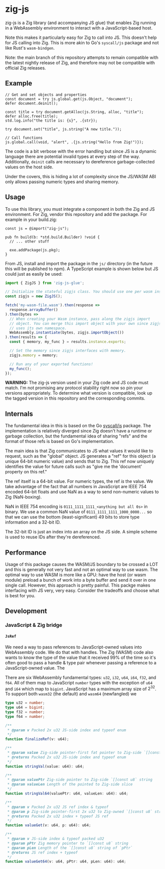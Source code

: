 # zig-js

zig-js is a Zig library (and accompanying JS glue) that enables Zig
running in a WebAssembly environment to interact with a JavaScript-based
host.

Note this makes it particularly easy for Zig to call into JS. This
doesn't help for JS calling into Zig. This is more akin to Go's
`syscall/js` package and not like Rust's `wasm-bindgen`.

Note: the main branch of this repository attempts to remain compatible
with the latest nightly release of Zig, and therefore may not be compatible
with official Zig releases.

## Example

```zig
// Get and set objects and properties
const document = try js.global.get(js.Object, "document");
defer document.deinit();

const title = try document.getAlloc(js.String, alloc, "title");
defer alloc.free(title);
std.log.info("the title is: {s}", .{str});

try document.set("title", js.string("A new title."));

// Call functions
js.global.call(void, "alert", .{js.string("Hello from Zig!")});
```

The code is a bit verbose with the error handling but since JS is a
dynamic language there are potential invalid types at every step of the
way. Additionally, `deinit` calls are necessary to dereference garbage-collected
values on the host side.

Under the covers, this is hiding a lot of complexity since the JS/WASM
ABI only allows passing numeric types and sharing memory.

## Usage

To use this library, you must integrate a component in both the Zig
and JS environment. For Zig, vendor this repository and add the package.
For example in your build.zig:

```zig
const js = @import("zig-js");

pub fn build(b: *std.build.Builder) !void {
  // ... other stuff

  exe.addPackage(js.pkg);
}
```

From JS, install and import the package in the `js/` directory (in the future
this will be published to npm). A TypeScript example is shown below but
JS could just as easily be used:

```typescript
import { ZigJS } from 'zig-js-glue';

// Initialize the stateful zigjs class. You should use one per wasm instance.
const zigjs = new ZigJS();

fetch('my-wasm-file.wasm').then(response =>
  response.arrayBuffer()
).then(bytes =>
  // When creating your Wasm instance, pass along the zigjs import
  // object. You can merge this import object with your own since zigjs
  // uses its own namespace.
  WebAssembly.instantiate(bytes, zigjs.importObject())
).then(results => {
  const { memory, my_func } = results.instance.exports;

  // Set the memory since zigjs interfaces with memory.
  zigjs.memory = memory;

  // Run any of your exported functions!
  my_func();
});
```

**WARNING:** The zig-js version used in your Zig code and JS code must match.
I'm not promising any protocol stability right now so pin your versions
appropriately. To determine what version is compatible, look up the tagged
version in this repository and the corresponding commits.

## Internals

The fundamental idea in this is based on the Go
[syscall/js](https://pkg.go.dev/syscall/js) package. The implementation
is relatively diverged since Zig doesn't have a runtime or garbage collection,
but the fundamental idea of sharing "refs" and the format of those refs is
based on Go's implementation.

The main idea is that Zig communicates to JS what values it would like
to request, such as the "global" object. JS generates a "ref" for this
object (a unique 64-bit numeric value) and sends that to Zig. This ref now
uniquely identifies the value for future calls such as "give me the
'document' property on this ref."

The ref itself is a 64-bit value. For numeric types, the ref _is_ the
value. We take advantage of the fact that all numbers in JavaScript are
IEEE 754 encoded 64-bit floats and use NaN as a way to send non-numeric values
to Zig (NaN-boxing).

NaN in IEEE 754 encoding is `0111_1111_1111_<anything but all 0s>` in binary.
We use a common NaN value of `0111_1111_1111_1000_0000...` so that we can use
the bottom (least-significant) 49 bits to store type information and
a 32-bit ID.

The 32-bit ID is just an index into an array on the JS side. A simple scheme
is used to reuse IDs after they're dereferenced.

## Performance

Usage of this package causes the WASM/JS boundary to be crossed a LOT
and this is generally not very fast and not an optimal way to use wasm.
The optimal way to use WASM is more like a GPU: have the host (or wasm
module) preload a bunch of work into a byte buffer and send it over
in one single call. However, this approach is pretty painful.
This packge makes interfacing with JS very, very easy. Consider the
tradeoffs and choose what is best for you.

## Development

### JavaScript & Zig bridge

#### `JsRef`

We need a way to pass references to JavaScript-owned values into WebAssembly code. We do that with handles. The Zig (WASM) code also wants to know the type of the value that it received 99% of the time so it's often good to pass a handle & type pair whenever passing a reference to a JavaScript-owned value. The

There are six WebAssembly fundamental types: `u32`, `i32`, `u64`, `i64`, `f32`, and `f64`. All of them map to JavaScript `number` types with the exception of `u64` and `i64` which map to `bigint`. JavaScript has a maximum array size of $2^{32}$. To support both `wasm32` (the default) and `wasm64` (newfangled) we 

```ts
type u32 = number;
type u64 = bigint;
type f32 = number;
type f64 = number;

/**
 * @param v Packed 2x u32 JS-side index and typeof enum
 */
function finalizeRef(v: u64);

/**
 * @param value Zig-side pointer-first fat pointer to Zig-side `[]const u8` string
 * @returns Packed 2x u32 JS-side index and typeof enum
 */
function stringVal(value: u64): u64;

/**
 * @param valuePtr Zig-side pointer to Zig-side `[]const u8` string
 * @param valueLen Length of the pointed to Zig-side slice
 */
function stringVal64(valuePtr: u64, valueLen: u64): u64;

/**
 * @param v Packed 2x u32 JS ref index & typeof
 * @param p Zig-side pointer-first 2x u32 to Zig-owned `[]const u8` string
 * @returns Packed 2x u32 index + typeof JS ref
 */
function valueGet(v: u64, p: u64): u64;

/**
 * @param v JS-side index & typeof packed u32
 * @param pPtr Zig memory pointer to `[]const u8` string
 * @param pLen Length of the `[]const u8` string of `pPtr`
 * @returns JS ref index + typeof
 */
function valueGet64(v: u64, pPtr: u64, pLen: u64): u64;
```
